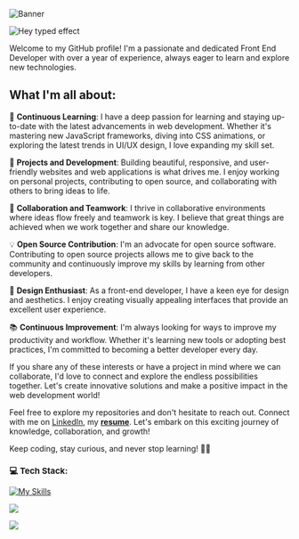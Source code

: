 ![Banner](https://mir-s3-cdn-cf.behance.net/project_modules/max_1200/81bb4b165684019.640b6038d133e.gif)

![Hey typed effect](https://readme-typing-svg.herokuapp.com?font=Poppins&weight=500&size=25&pause=1000&width=435&lines=Hey+there%2C+I'm+Yousef+Elkholy!+%F0%9F%91%8B)

Welcome to my GitHub profile! I'm a passionate and dedicated Front End Developer with over a year of experience, always eager to learn and explore new technologies.

## What I'm all about:

🌱 **Continuous Learning**: I have a deep passion for learning and staying up-to-date with the latest advancements in web development. Whether it's mastering new JavaScript frameworks, diving into CSS animations, or exploring the latest trends in UI/UX design, I love expanding my skill set.

🚀 **Projects and Development**: Building beautiful, responsive, and user-friendly websites and web applications is what drives me. I enjoy working on personal projects, contributing to open source, and collaborating with others to bring ideas to life.

👥 **Collaboration and Teamwork**: I thrive in collaborative environments where ideas flow freely and teamwork is key. I believe that great things are achieved when we work together and share our knowledge.

💡 **Open Source Contribution**: I'm an advocate for open source software. Contributing to open source projects allows me to give back to the community and continuously improve my skills by learning from other developers.

🎨 **Design Enthusiast**: As a front-end developer, I have a keen eye for design and aesthetics. I enjoy creating visually appealing interfaces that provide an excellent user experience.

📚 **Continuous Improvement**: I'm always looking for ways to improve my productivity and workflow. Whether it's learning new tools or adopting best practices, I'm committed to becoming a better developer every day.

If you share any of these interests or have a project in mind where we can collaborate, I'd love to connect and explore the endless possibilities together. Let's create innovative solutions and make a positive impact in the web development world!

Feel free to explore my repositories and don't hesitate to reach out. Connect with me on [LinkedIn](https://www.linkedin.com/in/yousef-el-kholy/), my **[resume](https://drive.google.com/file/d/1wAujVHHAuX214luPh6Qt_n9RJlGPwCov/view?usp=sharing)**. Let's embark on this exciting journey of knowledge, collaboration, and growth!

Keep coding, stay curious, and never stop learning! 🚀✨

<h1 style="font-size: 15px;" align="left">💻 Tech Stack:</h1>

[![My Skills](https://skillicons.dev/icons?i=html,css,sass,js,ts,react,tailwind,bootstrap,redux,firebase,netlify,vercel,vscode,git&perline=15)](https://skillicons.dev)



![](https://github-readme-activity-graph.vercel.app/graph?username=joesef1&bg_color=000000&color=417e86&line=ff0000&point=948484&area=true&hide_border=true)

![](https://github-readme-stats.vercel.app/api/top-langs/?username=joesef1&layout=compact&theme=radical&card_width=1080)


